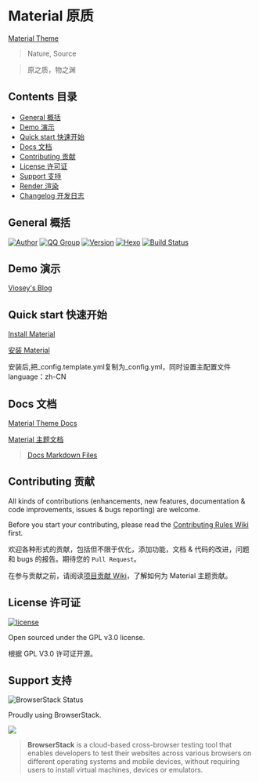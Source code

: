 # Material 原质

[Material Theme](https://material.viosey.com)

>Nature, Source

>原之质，物之渊

## Contents 目录

- [General 概括](#general-概括)
- [Demo 演示](#demo-演示)
- [Quick start 快速开始](#quick-start-快速开始)
- [Docs 文档](#docs-文档)
- [Contributing 贡献](#contributing-贡献)
- [License 许可证](#license-许可证)
- [Support 支持](#support-支持)
- [Render 渲染](#render-渲染)
- [Changelog 开发日志](https://github.com/viosey/hexo-theme-material/releases)

## General 概括

[![Author](https://img.shields.io/badge/author-Viosey-blue.svg?style=flat-square)](https://viosey.com)
[![QQ Group](https://img.shields.io/badge/QQ%20%E7%BE%A4-566308505-blue.svg?style=flat-square)](http://jq.qq.com/?_wv=1027&k=40Vdy24)
[![Version](https://img.shields.io/badge/version-1.3.4-green.svg?style=flat-square)]()
[![Hexo](https://img.shields.io/badge/hexo-3.0+-green.svg?style=flat-square)](https://hexo.io)
[![Build Status](https://img.shields.io/travis/viosey/hexo-theme-material.svg?style=flat-square)](https://travis-ci.org/viosey/hexo-theme-material)

## Demo 演示

[Viosey's Blog](https://blog.viosey.com)

## Quick start 快速开始

[Install Material](https://material.viosey.com/en/start/#install-material)

[安装 Material](https://material.viosey.com/start/#install-material)

安装后,把_config.template.yml复制为_config.yml，同时设置主配置文件language：zh-CN

## Docs 文档

[Material Theme Docs](https://material.viosey.com/en/)

[Material 主题文档](https://material.viosey.com)

>[Docs Markdown Files](https://github.com/viosey/material-theme-docs)


## Contributing 贡献

All kinds of contributions (enhancements, new features, documentation & code improvements, issues & bugs reporting) are welcome.

Before you start your contributing, please read the [Contributing Rules Wiki](https://github.com/viosey/hexo-theme-material/wiki) first.

欢迎各种形式的贡献，包括但不限于优化，添加功能，文档 & 代码的改进，问题和 bugs 的报告。期待您的 `Pull Request`。

在参与贡献之前，请阅读[项目贡献 Wiki](https://github.com/viosey/hexo-theme-material/wiki)，了解如何为 Material 主题贡献。


## License 许可证

[![license](https://img.shields.io/github/license/viosey/hexo-theme-material.svg?style=flat-square)](https://github.com/viosey/hexo-theme-material/blob/master/LICENSE)

Open sourced under the GPL v3.0 license.

根据 GPL V3.0 许可证开源。

## Support 支持
![BrowserStack Status](https://www.browserstack.com/automate/badge.svg?badge_key=V1VkWmJMRjJqcHBjN1BIVFRlNzExM05XUk5hemcydEpZTHRBdGd5V244ST0tLTlvNklDT1NuVXFDaTh0RDBnQ3RCdXc9PQ==--c986c45d7c10a3264f46b414944d6393ba74ea22%)

Proudly using BrowserStack.

[![](https://qiniu.viosey.com/img/browserstack_logo.png)](https://www.browserstack.com/)

>**BrowserStack** is a cloud-based cross-browser testing tool that enables developers to test their websites across various browsers on different operating systems and mobile devices, without requiring users to install virtual machines, devices or emulators.

